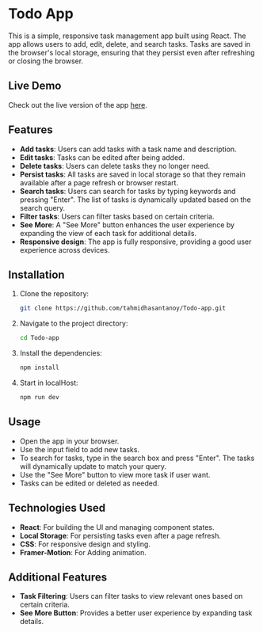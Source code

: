 # Todo App

This is a simple, responsive task management app built using React. The app allows users to add, edit, delete, and search tasks. Tasks are saved in the browser's local storage, ensuring that they persist even after refreshing or closing the browser.

## Live Demo
Check out the live version of the app [here](https://66e5c55f1d296ba07d845072--melodious-madeleine-a8d16c.netlify.app/).


## Features

- **Add tasks**: Users can add tasks with a task name and description.
- **Edit tasks**: Tasks can be edited after being added.
- **Delete tasks**: Users can delete tasks they no longer need.
- **Persist tasks**: All tasks are saved in local storage so that they remain available after a page refresh or browser restart.
- **Search tasks**: Users can search for tasks by typing keywords and pressing "Enter". The list of tasks is dynamically updated based on the search query.
- **Filter tasks**: Users can filter tasks based on certain criteria.
- **See More**: A "See More" button enhances the user experience by expanding the view of each task for additional details.
- **Responsive design**: The app is fully responsive, providing a good user experience across devices.

## Installation

1. Clone the repository:
   ```bash
   git clone https://github.com/tahmidhasantanoy/Todo-app.git
   ```
2. Navigate to the project directory:
   ```bash
   cd Todo-app
   ```
3. Install the dependencies:
   ```bash
   npm install
   ```
4. Start in localHost:
   ```bash
   npm run dev
   ```

## Usage

- Open the app in your browser.
- Use the input field to add new tasks.
- To search for tasks, type in the search box and press "Enter". The tasks will dynamically update to match your query.
- Use the "See More" button to view more task if user want.
- Tasks can be edited or deleted as needed.

## Technologies Used

- **React**: For building the UI and managing component states.
- **Local Storage**: For persisting tasks even after a page refresh.
- **CSS**: For responsive design and styling.
- **Framer-Motion**: For Adding animation.

## Additional Features

- **Task Filtering**: Users can filter tasks to view relevant ones based on certain criteria.
- **See More Button**: Provides a better user experience by expanding task details.
